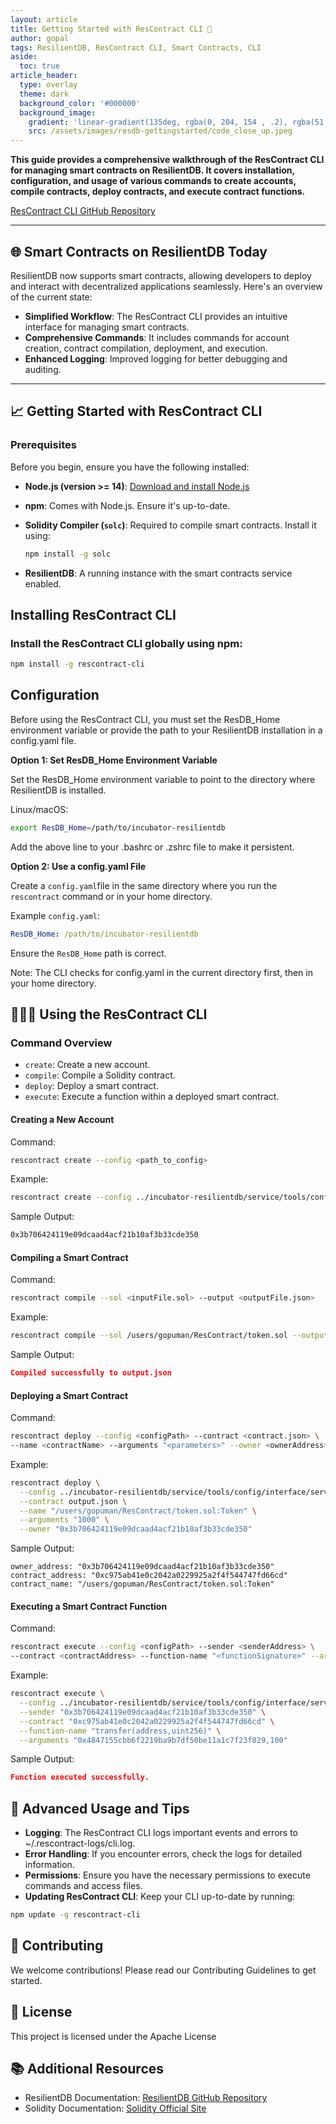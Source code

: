 ```yaml
---
layout: article
title: Getting Started with ResContract CLI 🚀
author: gopal
tags: ResilientDB, ResContract CLI, Smart Contracts, CLI
aside:
  toc: true
article_header:
  type: overlay
  theme: dark
  background_color: '#000000'
  background_image:
    gradient: 'linear-gradient(135deg, rgba(0, 204, 154 , .2), rgba(51, 154, 154, .2))'
    src: /assets/images/resdb-gettingstarted/code_close_up.jpeg
---
```


**This guide provides a comprehensive walkthrough of the ResContract CLI for managing smart contracts on ResilientDB. It covers installation, configuration, and usage of various commands to create accounts, compile contracts, deploy contracts, and execute contract functions.**

[ResContract CLI GitHub Repository](https://github.com/ResilientEcosystem/ResContract)

---

## 🌐 Smart Contracts on ResilientDB Today

ResilientDB now supports smart contracts, allowing developers to deploy and interact with decentralized applications seamlessly. Here's an overview of the current state:

- **Simplified Workflow**: The ResContract CLI provides an intuitive interface for managing smart contracts.
- **Comprehensive Commands**: It includes commands for account creation, contract compilation, deployment, and execution.
- **Enhanced Logging**: Improved logging for better debugging and auditing.

---

## 📈 Getting Started with ResContract CLI

### **Prerequisites**

Before you begin, ensure you have the following installed:

- **Node.js (version >= 14)**: [Download and install Node.js](https://nodejs.org/en/download/)
- **npm**: Comes with Node.js. Ensure it's up-to-date.
- **Solidity Compiler (`solc`)**: Required to compile smart contracts. Install it using:

  ```bash
  npm install -g solc
  ```

- **ResilientDB**: A running instance with the smart contracts service enabled.

## Installing ResContract CLI
### Install the ResContract CLI globally using npm:

```bash
npm install -g rescontract-cli
```

## Configuration

Before using the ResContract CLI, you must set the ResDB_Home environment variable or provide the path to your ResilientDB installation in a config.yaml file.

**Option 1: Set ResDB_Home Environment Variable**

Set the ResDB_Home environment variable to point to the directory where ResilientDB is installed.

Linux/macOS:

```bash
export ResDB_Home=/path/to/incubator-resilientdb
```

Add the above line to your .bashrc or .zshrc file to make it persistent.

**Option 2: Use a config.yaml File**

Create a `config.yaml`file in the same directory where you run the `rescontract` command or in your home directory.

Example `config.yaml`:

```yaml
ResDB_Home: /path/to/incubator-resilientdb
```
Ensure the `ResDB_Home` path is correct.

Note: The CLI checks for config.yaml in the current directory first, then in your home directory.

## 👨🏻‍💻 Using the ResContract CLI

### Command Overview
- `create`: Create a new account.
- `compile`: Compile a Solidity contract.
- `deploy`: Deploy a smart contract.
- `execute`: Execute a function within a deployed smart contract.

#### Creating a New Account

Command:
```bash
rescontract create --config <path_to_config>
```

Example:
```bash
rescontract create --config ../incubator-resilientdb/service/tools/config/interface/service.config
```

Sample Output:
```bash
0x3b706424119e09dcaad4acf21b10af3b33cde350
```

#### Compiling a Smart Contract

Command:
```bash
rescontract compile --sol <inputFile.sol> --output <outputFile.json>
```

Example:
```bash
rescontract compile --sol /users/gopuman/ResContract/token.sol --output output.json
```

Sample Output:
```json
Compiled successfully to output.json
```

#### Deploying a Smart Contract

Command:
```bash
rescontract deploy --config <configPath> --contract <contract.json> \
--name <contractName> --arguments "<parameters>" --owner <ownerAddress>
```

Example:
```bash
rescontract deploy \
  --config ../incubator-resilientdb/service/tools/config/interface/service.config \
  --contract output.json \
  --name "/users/gopuman/ResContract/token.sol:Token" \
  --arguments "1000" \
  --owner "0x3b706424119e09dcaad4acf21b10af3b33cde350"
```

Sample Output:
```vbnet
owner_address: "0x3b706424119e09dcaad4acf21b10af3b33cde350"
contract_address: "0xc975ab41e0c2042a0229925a2f4f544747fd66cd"
contract_name: "/users/gopuman/ResContract/token.sol:Token"
```

#### Executing a Smart Contract Function

Command:
```bash
rescontract execute --config <configPath> --sender <senderAddress> \
--contract <contractAddress> --function-name "<functionSignature>" --arguments "<parameters>"
```

Example:
```bash
rescontract execute \
  --config ../incubator-resilientdb/service/tools/config/interface/service.config \
  --sender "0x3b706424119e09dcaad4acf21b10af3b33cde350" \
  --contract "0xc975ab41e0c2042a0229925a2f4f544747fd66cd" \
  --function-name "transfer(address,uint256)" \
  --arguments "0x4847155cbb6f2219ba9b7df50be11a1c7f23f829,100"
```

Sample Output:
```json
Function executed successfully.
```

## 📝 Advanced Usage and Tips

- **Logging**: The ResContract CLI logs important events and errors to ~/.rescontract-logs/cli.log.
- **Error Handling**: If you encounter errors, check the logs for detailed information.
- **Permissions**: Ensure you have the necessary permissions to execute commands and access files.
- **Updating ResContract CLI**: Keep your CLI up-to-date by running:

```bash
npm update -g rescontract-cli
```

## 🤝 Contributing

We welcome contributions! Please read our Contributing Guidelines to get started.

## 📄 License

This project is licensed under the Apache License

## 📚 Additional Resources

- ResilientDB Documentation: [ResilientDB GitHub Repository](https://github.com/apache/incubator-resilientdb)
- Solidity Documentation: [Solidity Official Site](https://docs.soliditylang.org/en/v0.8.27/)